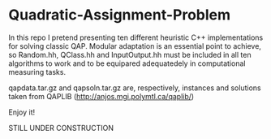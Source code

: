 # Quadratic-Assignment-Problem
In this repo I pretend presenting ten different heuristic C++ implementations for solving classic QAP.
Modular adaptation is an essential point to achieve, so Random.hh, QClass.hh and InputOutput.hh must be included in all ten algorithms to work and to be equipared adequatedely in computational measuring tasks.

qapdata.tar.gz and qapsoln.tar.gz are, respectively, instances and solutions taken from QAPLIB (http://anjos.mgi.polymtl.ca/qaplib/)

Enjoy it!

STILL UNDER CONSTRUCTION

